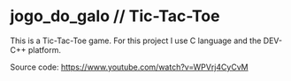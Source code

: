 # jogo_do_galo // Tic-Tac-Toe

This is a Tic-Tac-Toe game. 
For this project I use C language and the DEV-C++ platform. 

Source code: https://www.youtube.com/watch?v=WPVrj4CyCvM 

